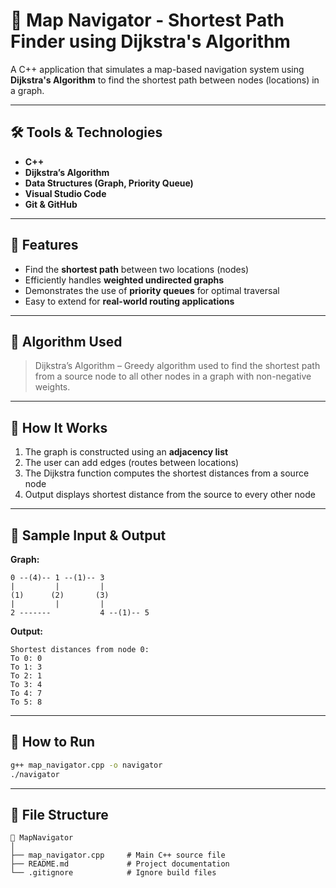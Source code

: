 # 🚗 Map Navigator - Shortest Path Finder using Dijkstra's Algorithm         

A C++ application that simulates a map-based navigation system using **Dijkstra's Algorithm** to find the shortest path between nodes (locations) in a graph.

---

## 🛠️ Tools & Technologies

* **C++**
* **Dijkstra’s Algorithm**
* **Data Structures (Graph, Priority Queue)**
* **Visual Studio Code**
* **Git & GitHub**

---

## 📌 Features

* Find the **shortest path** between two locations (nodes)
* Efficiently handles **weighted undirected graphs**
* Demonstrates the use of **priority queues** for optimal traversal
* Easy to extend for **real-world routing applications**

---

## 🧠 Algorithm Used

> Dijkstra’s Algorithm – Greedy algorithm used to find the shortest path from a source node to all other nodes in a graph with non-negative weights.

---

## 🧾 How It Works

1. The graph is constructed using an **adjacency list**
2. The user can add edges (routes between locations)
3. The Dijkstra function computes the shortest distances from a source node
4. Output displays shortest distance from the source to every other node

---

## 🧪 Sample Input & Output

**Graph:**

```
0 --(4)-- 1 --(1)-- 3
|         |         |
(1)      (2)       (3)
|         |         |
2 -------           4 --(1)-- 5
```

**Output:**

```
Shortest distances from node 0:
To 0: 0
To 1: 3
To 2: 1
To 3: 4
To 4: 7
To 5: 8
```

---

## 🚀 How to Run

```bash
g++ map_navigator.cpp -o navigator
./navigator
```

---

## 📂 File Structure

```
📁 MapNavigator
│
├── map_navigator.cpp     # Main C++ source file
├── README.md             # Project documentation
└── .gitignore            # Ignore build files
```
